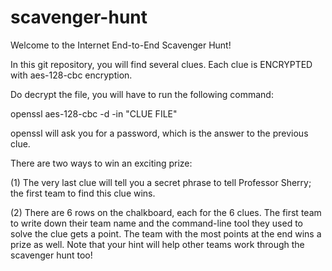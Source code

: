 # scavenger-hunt

Welcome to the Internet End-to-End Scavenger Hunt!

In this git repository, you will find several clues. Each clue is ENCRYPTED with aes-128-cbc encryption.

Do decrypt the file, you will have to run the following command:

openssl aes-128-cbc -d -in "CLUE FILE"

openssl will ask you for a password, which is the answer to the previous clue.

There are two ways to win an exciting prize: 

(1) The very last clue will tell you a secret phrase to tell Professor Sherry; the first team to find this clue wins.

(2) There are 6 rows on the chalkboard, each for the 6 clues. The first team to write down their team name and the command-line tool they used to solve the clue gets a point.  The team with the most points at the end wins a prize as well. Note that your hint will help other teams work through the scavenger hunt too!



